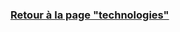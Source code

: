 ### [Retour à la page "technologies"](https://github.com/PaulineRoppe/CoderDojo-Workshop/blob/master/technologies.md)
